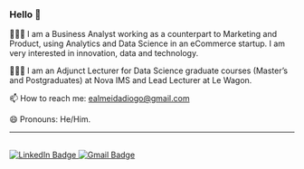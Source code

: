 ### Hello 👋

👨🏿‍💻 I am a Business Analyst working as a counterpart to Marketing and Product, using Analytics and Data Science in an eCommerce startup. I am very interested in innovation, data and technology. 


👨🏿‍🏫 I am an Adjunct Lecturer for Data Science graduate courses (Master’s and Postgraduates) at Nova IMS and Lead Lecturer at Le Wagon.

📫 How to reach me: ealmeidadiogo@gmail.com

😄 Pronouns: He/Him.


<hr></hr>

<br>

<div id="badges">
  <a href="https://www.linkedin.com/in/diogodiogo/">
    <img src="https://img.shields.io/badge/-diogodiogo-blue?style=flat-square&logo=Linkedin&logoColor=white&link=https://www.linkedin.com/in/diogodiogo/" alt="LinkedIn Badge"/>
  </a>
  <a href="mailto:ealmeidadiogo@gmail.com">
    <img src="https://img.shields.io/badge/-ealmeidadiogo@gmail.com-c14438?style=flat-square&logo=Gmail&logoColor=white&link=mailto:ealmeidadiogo@gmail.com" alt="Gmail Badge"/>
  </a>
</div>

